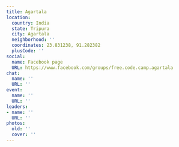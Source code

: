 ```yaml
---
title: Agartala
location:
  country: India
  state: Tripura
  city: Agartala
  neighborhood: ''
  coordinates: 23.831238, 91.282382
  plusCode: ''
social:
  name: Facebook page
  URL: https://www.facebook.com/groups/free.code.camp.agartala
chat:
  name: ''
  URL: ''
event:
  name: ''
  URL: ''
leaders:
- name: ''
  URL: ''
photos:
  old: ''
  cover: ''
---
```

